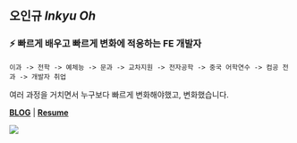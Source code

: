 
## 오인규 *Inkyu Oh*

### ⚡️ 빠르게 배우고 빠르게 변화에 적응하는 FE 개발자

```
이과 -> 전학 -> 예체능 -> 문과 -> 교차지원 -> 전자공학 -> 중국 어학연수 -> 컴공 전과 -> 개발자 취업
```

여러 과정을 거치면서 누구보다 빠르게 변화해야했고, 변화했습니다.

**[BLOG](https://velog.io/@gomjellie)** | **[Resume](https://gomjellie.notion.site/)**

<a href="https://hits.seeyoufarm.com"><img src="https://hits.seeyoufarm.com/api/count/incr/badge.svg?url=https%3A%2F%2Fgithub.com%2Fgomjellie&count_bg=%2379C83D&title_bg=%23555555&icon=&icon_color=%23E7E7E7&title=hits&edge_flat=false"/></a>

<div style="display: flex;">
     <div class="notion-cursor-default" style="position: relative; overflow: hidden; flex-grow: 1;">
         <div style="position: relative;">
             <div style="height: 100%; width: 100%;"><img
                     style="display: block; object-fit: cover; border-top-left-radius: 1px; border-top-right-radius: 1px; border-bottom-right-radius: 1px; border-bottom-left-radius: 1px; width: 1px; pointer-events: auto;"
                     src="https://notion-ga.ohwhos.vercel.app/collect?tid=UA-102235776-2&amp;host=notion.so&amp;page=/github/gomjellie">
             </div>
         </div>
     </div>
 </div>
